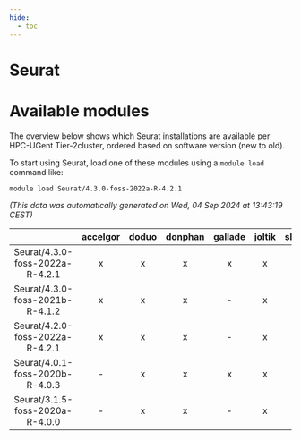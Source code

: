 ```yaml
---
hide:
  - toc
---
```


Seurat
======

# Available modules


The overview below shows which Seurat installations are available per HPC-UGent Tier-2cluster, ordered based on software version (new to old).

To start using Seurat, load one of these modules using a `module load` command like:

```shell
module load Seurat/4.3.0-foss-2022a-R-4.2.1
```

*(This data was automatically generated on Wed, 04 Sep 2024 at 13:43:19 CEST)*  

| |accelgor|doduo|donphan|gallade|joltik|shinx|skitty|
| :---: | :---: | :---: | :---: | :---: | :---: | :---: | :---: |
|Seurat/4.3.0-foss-2022a-R-4.2.1|x|x|x|x|x|-|x|
|Seurat/4.3.0-foss-2021b-R-4.1.2|x|x|x|-|x|-|x|
|Seurat/4.2.0-foss-2022a-R-4.2.1|x|x|x|-|x|-|x|
|Seurat/4.0.1-foss-2020b-R-4.0.3|-|x|x|x|x|-|x|
|Seurat/3.1.5-foss-2020a-R-4.0.0|-|x|x|-|x|-|x|
